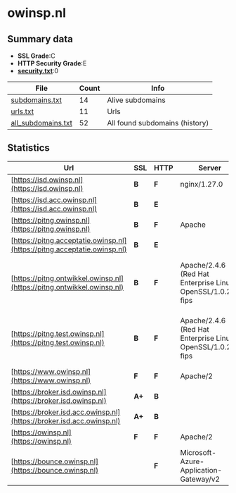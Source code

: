 

# owinsp.nl
## Summary data


 - **SSL Grade**:C
 - **HTTP Security Grade**:E
 - **[security.txt](https://www.digitaleoverheid.nl/nieuws/standaard-security-txt-nu-verplicht-voor-overheid/)**:0


| File       | Count | Info |
|------------|-------|------|
|[subdomains.txt](/data/owinsp.nl/subdomains.txt)|14|Alive subdomains|
|[urls.txt](/data/owinsp.nl/urls.txt)|11|Urls|
|[all_subdomains.txt](/data/owinsp.nl/all_subdomains.txt)|52|All found subdomains (history)|


## Statistics


| Url | SSL | HTTP | Server | Cookie | HSTS | CORS | CTO | CSP | XFO | XXP | RP |FP| Tech |Title |
|--------|-------|-------|------|------|------|------|------|------|------|------|------|------|------|------|
|[https://isd.owinsp.nl](https://isd.owinsp.nl)| **B**| **F**|nginx/1.27.0| | | | | | | | :white_check_mark: | |HSTS Nginx:1.27.0|IVHO - ISD4|
|[https://isd.acc.owinsp.nl](https://isd.acc.owinsp.nl)| **B**| **E**|| | | | | | | | :white_check_mark: | |HSTS|IVHO - ISD4|
|[https://pitng.owinsp.nl](https://pitng.owinsp.nl)| **B**| **F**|Apache| | | | | | | | :white_check_mark: | |Apache HTTP Server HSTS|Toezichtresultat...|
|[https://pitng.acceptatie.owinsp.nl](https://pitng.acceptatie.owinsp.nl)| **B**| **E**|| | | | | | | | :white_check_mark: | |HSTS|404 Not Found|
|[https://pitng.ontwikkel.owinsp.nl](https://pitng.ontwikkel.owinsp.nl)| **B**| **F**|Apache/2.4.6 (Red Hat Enterprise Linux) OpenSSL/1.0.2k-fips| | | | | | | | :white_check_mark: | |Apache HTTP Server:2.4.6 Bloomreach HSTS OpenSSL:1.0.2k Red Hat|ONTWIKKEL Onderh...|
|[https://pitng.test.owinsp.nl](https://pitng.test.owinsp.nl)| **B**| **F**|Apache/2.4.6 (Red Hat Enterprise Linux) OpenSSL/1.0.2k-fips| | | | | | | | :white_check_mark: | |Apache HTTP Server:2.4.6 Bloomreach HSTS OpenSSL:1.0.2k Red Hat|TEST Onderhoud -...|
|[https://www.owinsp.nl](https://www.owinsp.nl)| **F**| **F**|Apache/2| | | | | | | | :white_check_mark: | |Apache HTTP Server:2|301 Moved Perman...|
|[https://broker.isd.owinsp.nl](https://broker.isd.owinsp.nl)| **A+**| **B**|| |:white_check_mark: | | | | | | :white_check_mark: | |HSTS||
|[https://broker.isd.acc.owinsp.nl](https://broker.isd.acc.owinsp.nl)| **A+**| **B**|| |:white_check_mark: | | | | | | :white_check_mark: | |HSTS||
|[https://owinsp.nl](https://owinsp.nl)| **F**| **F**|Apache/2| | | | | | | | :white_check_mark: | |Apache HTTP Server:2|301 Moved Perman...|
|[https://bounce.owinsp.nl](https://bounce.owinsp.nl)| | **F**|Microsoft-Azure-Application-Gateway/v2| | | | | | | | :white_check_mark: | ||404 Not Found|

